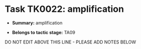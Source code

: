 # Task TK0022: amplification

* **Summary:** amplification

* **Belongs to tactic stage:** TA09

DO NOT EDIT ABOVE THIS LINE - PLEASE ADD NOTES BELOW